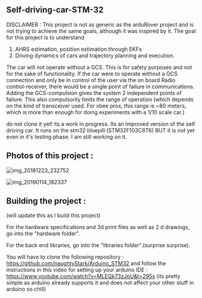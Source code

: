 ## Self-driving-car-STM-32

DISCLAIMER : This project is not as generic as the arduRover project and is not trying to achieve the same goals, although it was inspired by it. The goal for this project is to understand 

1) AHRS estimation, position estimation through EKFs
2) Driving dynamics of cars and trajectory planning and execution.

The car will not operate without a GCS. This is for safety purposes and not for the sake of functionality. If the car were to operate without a GCS connection and only be in control of the user via the on board Radio control-receiver, there would be a single point of failure in communications. Adding the GCS-compulsion gives the system 2 independent points of failure. This also compulsorily limits the range of operation (which depends on the kind of transceiver used. For xbee pros, this range is ~80 meters, which is more than enough for doing experiments with a 1/10 scale car.)

do not clone it yet! its a work in progress. Its an improved version of the self driving car. It runs on the stm32 bluepill (STM32F103C8T6) BUT it is not yet even in it's testing phase. I am still working on it.

## Photos of this project : 
![img_20181223_232752](https://user-images.githubusercontent.com/24889667/51115201-90983580-182d-11e9-9a05-9175e0551990.jpg)

![img_20190114_182337](https://user-images.githubusercontent.com/24889667/51115209-968e1680-182d-11e9-9db0-57a545443a52.jpg)


## Building the project : 

(will update this as I build this project)

For the hardware specifications and 3d print files as well as 2 d drawings, go into the "hardware folder". 

For the back end libraries, go into the "libraries folder".(surprise surprise).

You will have to clone the following repository : https://github.com/naughtyStark/Arduino_STM32 and follow the instructions in this video for setting up your arduino IDE :
https://www.youtube.com/watch?v=MLEQk73zJoU&t=295s (its pretty simple as arduino already supports it and does not affect your other stuff in arduino so chill)
